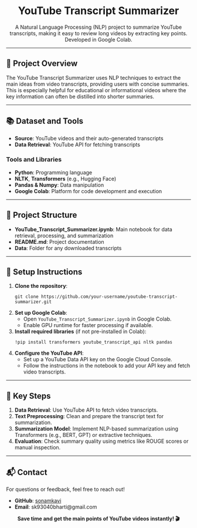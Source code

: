 <!DOCTYPE html>
<html lang="en">
<head>
    <meta charset="UTF-8">
    <meta name="viewport" content="width=device-width, initial-scale=1.0">
    
</head>
<body>

<h1 align="center">YouTube Transcript Summarizer</h1>


<p align="center">
  A Natural Language Processing (NLP) project to summarize YouTube transcripts, making it easy to review long videos by extracting key points. Developed in Google Colab.
</p>

<hr>

<h2>🚀 Project Overview</h2>

<p>
The YouTube Transcript Summarizer uses NLP techniques to extract the main ideas from video transcripts, providing users with concise summaries. This is especially helpful for educational or informational videos where the key information can often be distilled into shorter summaries.
</p>

<hr>

<h2>📚 Dataset and Tools</h2>

<ul>
  <li><strong>Source</strong>: YouTube videos and their auto-generated transcripts</li>
  <li><strong>Data Retrieval</strong>: YouTube API for fetching transcripts</li>
</ul>

<h3>Tools and Libraries</h3>

<ul>
  <li><strong>Python</strong>: Programming language</li>
  <li><strong>NLTK</strong>, <strong>Transformers</strong> (e.g., Hugging Face)</li>
  <li><strong>Pandas & Numpy</strong>: Data manipulation</li>
  <li><strong>Google Colab</strong>: Platform for code development and execution</li>
</ul>

<hr>

<h2>📂 Project Structure</h2>

<ul>
  <li><strong>YouTube_Transcript_Summarizer.ipynb</strong>: Main notebook for data retrieval, processing, and summarization</li>
  <li><strong>README.md</strong>: Project documentation</li>
  <li><strong>Data</strong>: Folder for any downloaded transcripts</li>
</ul>

<hr>

<h2>🔧 Setup Instructions</h2>

<ol>
  <li><strong>Clone the repository</strong>:
    <pre><code>git clone https://github.com/your-username/youtube-transcript-summarizer.git</code></pre>
  </li>
  <li><strong>Set up Google Colab</strong>:
    <ul>
      <li>Open <code>YouTube_Transcript_Summarizer.ipynb</code> in Google Colab.</li>
      <li>Enable GPU runtime for faster processing if available.</li>
    </ul>
  </li>
  <li><strong>Install required libraries</strong> (if not pre-installed in Colab):
    <pre><code>!pip install transformers youtube_transcript_api nltk pandas</code></pre>
  </li>
  <li><strong>Configure the YouTube API</strong>:
    <ul>
      <li>Set up a YouTube Data API key on the Google Cloud Console.</li>
      <li>Follow the instructions in the notebook to add your API key and fetch video transcripts.</li>
    </ul>
  </li>
</ol>

<hr>

<h2>🤖 Key Steps</h2>

<ol>
  <li><strong>Data Retrieval</strong>: Use YouTube API to fetch video transcripts.</li>
  <li><strong>Text Preprocessing</strong>: Clean and prepare the transcript text for summarization.</li>
  <li><strong>Summarization Model</strong>: Implement NLP-based summarization using Transformers (e.g., BERT, GPT) or extractive techniques.</li>
  <li><strong>Evaluation</strong>: Check summary quality using metrics like ROUGE scores or manual inspection.</li>
</ol>

<hr>

<h2>📬 Contact</h2>

<p>For questions or feedback, feel free to reach out!</p>

<ul>
  <li><strong>GitHub</strong>: <a href="https://github.com/sonamkavi">sonamkavi</a></li>
  <li><strong>Email</strong>: sk93040bharti@gmail.com</li>
</ul>

<p align="center">
  <strong>Save time and get the main points of YouTube videos instantly! 🎬</strong>
</p>

</body>
</html>

